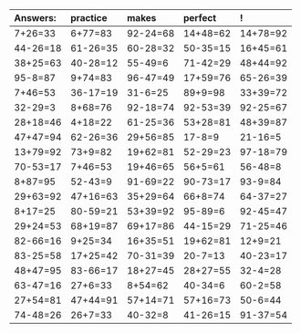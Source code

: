 | Answers: | practice | makes | perfect | ! |
| :--- | :--- | :--- | :--- | :--- |
| 7+26=33 | 6+77=83 | 92-24=68 | 14+48=62 | 14+78=92 | 
| 44-26=18 | 61-26=35 | 60-28=32 | 50-35=15 | 16+45=61 | 
| 38+25=63 | 40-28=12 | 55-49=6 | 71-42=29 | 48+44=92 | 
| 95-8=87 | 9+74=83 | 96-47=49 | 17+59=76 | 65-26=39 | 
| 7+46=53 | 36-17=19 | 31-6=25 | 89+9=98 | 33+39=72 | 
| 32-29=3 | 8+68=76 | 92-18=74 | 92-53=39 | 92-25=67 | 
| 28+18=46 | 4+18=22 | 61-25=36 | 53+28=81 | 48+39=87 | 
| 47+47=94 | 62-26=36 | 29+56=85 | 17-8=9 | 21-16=5 | 
| 13+79=92 | 73+9=82 | 19+62=81 | 52-29=23 | 97-18=79 | 
| 70-53=17 | 7+46=53 | 19+46=65 | 56+5=61 | 56-48=8 | 
| 8+87=95 | 52-43=9 | 91-69=22 | 90-73=17 | 93-9=84 | 
| 29+63=92 | 47+16=63 | 35+29=64 | 66+8=74 | 64-37=27 | 
| 8+17=25 | 80-59=21 | 53+39=92 | 95-89=6 | 92-45=47 | 
| 29+24=53 | 68+19=87 | 69+17=86 | 44-15=29 | 71-25=46 | 
| 82-66=16 | 9+25=34 | 16+35=51 | 19+62=81 | 12+9=21 | 
| 83-25=58 | 17+25=42 | 70-31=39 | 20-7=13 | 40-23=17 | 
| 48+47=95 | 83-66=17 | 18+27=45 | 28+27=55 | 32-4=28 | 
| 63-47=16 | 27+6=33 | 8+54=62 | 40-34=6 | 60-2=58 | 
| 27+54=81 | 47+44=91 | 57+14=71 | 57+16=73 | 50-6=44 | 
| 74-48=26 | 26+7=33 | 40-32=8 | 41-26=15 | 91-37=54 | 
